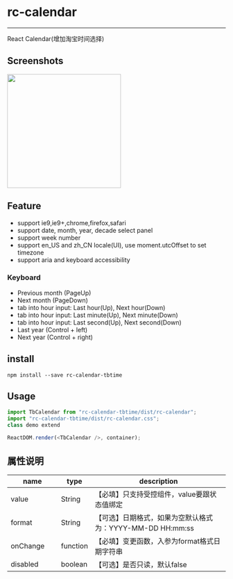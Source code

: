 # rc-calendar
---

React Calendar(增加淘宝时间选择)


## Screenshots

<img src="https://user-images.githubusercontent.com/4486590/33889909-98cd281c-df8c-11e7-8769-17a770dc14d5.png" width="262"/>

## Feature

* support ie9,ie9+,chrome,firefox,safari
* support date, month, year, decade select panel
* support week number
* support en_US and zh_CN locale(UI), use moment.utcOffset to set timezone
* support aria and keyboard accessibility

### Keyboard

* Previous month (PageUp)
* Next month (PageDown)
* tab into hour input: Last hour(Up), Next hour(Down)
* tab into hour input: Last minute(Up), Next minute(Down)
* tab into hour input: Last second(Up), Next second(Down)
* Last year (Control + left)
* Next year (Control + right)

## install

```
npm install --save rc-calendar-tbtime
```

## Usage

```js
import TbCalendar from "rc-calendar-tbtime/dist/rc-calendar";
import "rc-calendar-tbtime/dist/rc-calendar.css";
class demo extend

ReactDOM.render(<TbCalendar />, container);
```
## 属性说明


<table class="table table-bordered table-striped">
    <thead>
    <tr>
        <th style="width: 100px;">name</th>
        <th style="width: 50px;">type</th>
        <th>description</th>
    </tr>
    </thead>
    <tbody>
        <tr>
          <td>value</td>
          <td>String</td>
          <td>【必填】只支持受控组件，value要跟状态值绑定</td>
        </tr>
        <tr>
          <td>format</td>
          <td>String</td>
          <td>【可选】日期格式，如果为空默认格式为：YYYY-MM-DD HH:mm:ss</td>
         </tr>
         <tr>
          <td>onChange</td>
          <td>function</td>
          <td>【必填】变更函数，入参为format格式日期字符串</td>
         </tr>
         <tr>
          <td>disabled</td>
          <td>boolean</td>
          <td>【可选】是否只读，默认false</td>
         </tr>
    </tbody>
</table>
